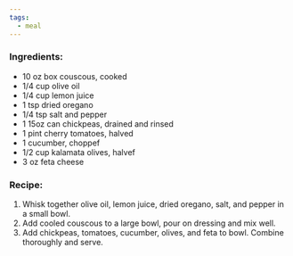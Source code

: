 ```yaml
---
tags:
  - meal
---
```

### Ingredients:
- 10 oz box couscous, cooked
- 1/4 cup olive oil
- 1/4 cup lemon juice
- 1 tsp dried oregano
- 1/4 tsp salt and pepper
- 1 15oz can chickpeas, drained and rinsed
- 1 pint cherry tomatoes, halved
- 1 cucumber, choppef
- 1/2 cup kalamata olives, halvef
- 3 oz feta cheese

### Recipe:
1. Whisk together olive oil, lemon juice, dried oregano, salt, and pepper in a small bowl. 
2. Add cooled couscous to a large bowl, pour on dressing and mix well. 
3. Add chickpeas, tomatoes, cucumber, olives, and feta to bowl. Combine thoroughly and serve. 